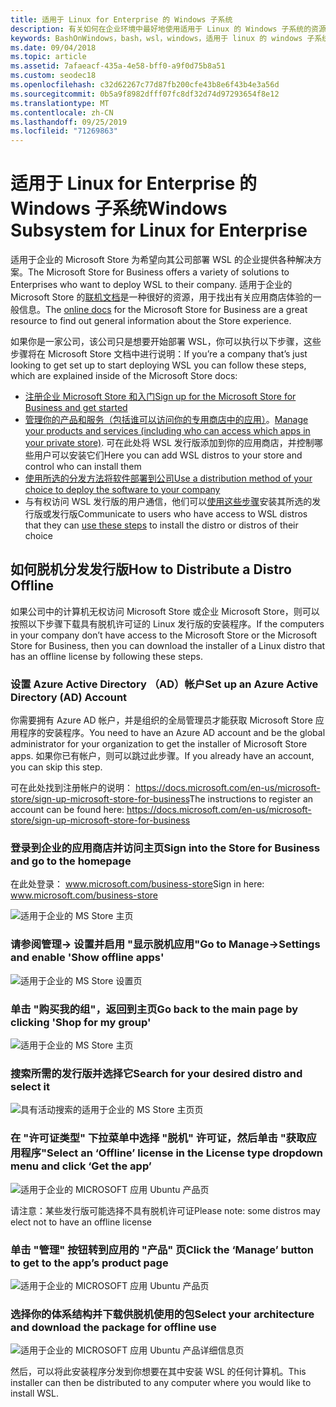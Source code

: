 ```yaml
---
title: 适用于 Linux for Enterprise 的 Windows 子系统
description: 有关如何在企业环境中最好地使用适用于 Linux 的 Windows 子系统的资源和说明。
keywords: BashOnWindows，bash，wsl，windows，适用于 linux 的 windows 子系统，windowssubsystem，ubuntu，debian，suse，windows 10，企业，部署，脱机，打包，存储，分发，安装，安装
ms.date: 09/04/2018
ms.topic: article
ms.assetid: 7afaeacf-435a-4e58-bff0-a9f0d75b8a51
ms.custom: seodec18
ms.openlocfilehash: c32d62267c77d87fb200cfe43b8e6f43b4e3a56d
ms.sourcegitcommit: 0b5a9f8982dfff07fc8df32d74d97293654f8e12
ms.translationtype: MT
ms.contentlocale: zh-CN
ms.lasthandoff: 09/25/2019
ms.locfileid: "71269863"
---
```

# <a name="windows-subsystem-for-linux-for-enterprise"></a><span data-ttu-id="74e03-104">适用于 Linux for Enterprise 的 Windows 子系统</span><span class="sxs-lookup"><span data-stu-id="74e03-104">Windows Subsystem for Linux for Enterprise</span></span>

<span data-ttu-id="74e03-105">适用于企业的 Microsoft Store 为希望向其公司部署 WSL 的企业提供各种解决方案。</span><span class="sxs-lookup"><span data-stu-id="74e03-105">The Microsoft Store for Business offers a variety of solutions to Enterprises who want to deploy WSL to their company.</span></span> <span data-ttu-id="74e03-106">适用于企业的 Microsoft Store 的[联机文档](https://docs.microsoft.com/en-us/microsoft-store/)是一种很好的资源，用于找出有关应用商店体验的一般信息。</span><span class="sxs-lookup"><span data-stu-id="74e03-106">The [online docs](https://docs.microsoft.com/en-us/microsoft-store/) for the Microsoft Store for Business are a great resource to find out general information about the Store experience.</span></span>

<span data-ttu-id="74e03-107">如果你是一家公司，该公司只是想要开始部署 WSL，你可以执行以下步骤，这些步骤将在 Microsoft Store 文档中进行说明：</span><span class="sxs-lookup"><span data-stu-id="74e03-107">If you’re a company that’s just looking to get set up to start deploying WSL you can follow these steps, which are explained inside of the Microsoft Store docs:</span></span>

* [<span data-ttu-id="74e03-108">注册企业 Microsoft Store 和入门</span><span class="sxs-lookup"><span data-stu-id="74e03-108">Sign up for the Microsoft Store for Business and get started</span></span>](https://docs.microsoft.com/en-us/microsoft-store/sign-up-microsoft-store-for-business-overview)
* <span data-ttu-id="74e03-109">[管理你的产品和服务（包括谁可以访问你的专用商店中的应用）](https://docs.microsoft.com/en-us/microsoft-store/manage-apps-microsoft-store-for-business-overview)。</span><span class="sxs-lookup"><span data-stu-id="74e03-109">[Manage your products and services (including who can access which apps in your private store)](https://docs.microsoft.com/en-us/microsoft-store/manage-apps-microsoft-store-for-business-overview).</span></span> <span data-ttu-id="74e03-110">可在此处将 WSL 发行版添加到你的应用商店，并控制哪些用户可以安装它们</span><span class="sxs-lookup"><span data-stu-id="74e03-110">Here you can add WSL distros to your store and control who can install them</span></span>
* [<span data-ttu-id="74e03-111">使用所选的分发方法将软件部署到公司</span><span class="sxs-lookup"><span data-stu-id="74e03-111">Use a distribution method of your choice to deploy the software to your company</span></span>](https://docs.microsoft.com/en-us/microsoft-store/distribute-apps-to-your-employees-microsoft-store-for-business)
* <span data-ttu-id="74e03-112">与有权访问 WSL 发行版的用户通信，他们可以[使用这些步骤](https://docs.microsoft.com/en-us/windows/wsl/install-win10)安装其所选的发行版或发行版</span><span class="sxs-lookup"><span data-stu-id="74e03-112">Communicate to users who have access to WSL distros that they can [use these steps](https://docs.microsoft.com/en-us/windows/wsl/install-win10) to install the distro or distros of their choice</span></span> 

## <a name="how-to-distribute-a-distro-offline"></a><span data-ttu-id="74e03-113">如何脱机分发发行版</span><span class="sxs-lookup"><span data-stu-id="74e03-113">How to Distribute a Distro Offline</span></span>

<span data-ttu-id="74e03-114">如果公司中的计算机无权访问 Microsoft Store 或企业 Microsoft Store，则可以按照以下步骤下载具有脱机许可证的 Linux 发行版的安装程序。</span><span class="sxs-lookup"><span data-stu-id="74e03-114">If the computers in your company don’t have access to the Microsoft Store or the Microsoft Store for Business, then you can download the installer of a Linux distro that has an offline license by following these steps.</span></span> 

### <a name="set-up-an-azure-active-directory-ad-account"></a><span data-ttu-id="74e03-115">设置 Azure Active Directory （AD）帐户</span><span class="sxs-lookup"><span data-stu-id="74e03-115">Set up an Azure Active Directory (AD) Account</span></span> 

<span data-ttu-id="74e03-116">你需要拥有 Azure AD 帐户，并是组织的全局管理员才能获取 Microsoft Store 应用程序的安装程序。</span><span class="sxs-lookup"><span data-stu-id="74e03-116">You need to have an Azure AD account and be the global administrator for your organization to get the installer of Microsoft Store apps.</span></span> <span data-ttu-id="74e03-117">如果你已有帐户，则可以跳过此步骤。</span><span class="sxs-lookup"><span data-stu-id="74e03-117">If you already have an account, you can skip this step.</span></span>

<span data-ttu-id="74e03-118">可在此处找到注册帐户的说明： https://docs.microsoft.com/en-us/microsoft-store/sign-up-microsoft-store-for-business</span><span class="sxs-lookup"><span data-stu-id="74e03-118">The instructions to register an account can be found here: https://docs.microsoft.com/en-us/microsoft-store/sign-up-microsoft-store-for-business</span></span>

### <a name="sign-into-the-store-for-business-and-go-to-the-homepage"></a><span data-ttu-id="74e03-119">登录到企业的应用商店并访问主页</span><span class="sxs-lookup"><span data-stu-id="74e03-119">Sign into the Store for Business and go to the homepage</span></span>
<span data-ttu-id="74e03-120">在此处登录： www.microsoft.com/business-store</span><span class="sxs-lookup"><span data-stu-id="74e03-120">Sign in here: www.microsoft.com/business-store</span></span>

![适用于企业的 MS Store 主页](media/offlineinstallscreens/1-screen.png)

### <a name="go-to-manage-settings-and-enable-show-offline-apps"></a><span data-ttu-id="74e03-122">请参阅管理-> 设置并启用 "显示脱机应用"</span><span class="sxs-lookup"><span data-stu-id="74e03-122">Go to Manage->Settings and enable 'Show offline apps'</span></span>

![适用于企业的 MS Store 设置页](media/offlineinstallscreens/2-screen.png)

### <a name="go-back-to-the-main-page-by-clicking-shop-for-my-group"></a><span data-ttu-id="74e03-124">单击 "购买我的组"，返回到主页</span><span class="sxs-lookup"><span data-stu-id="74e03-124">Go back to the main page by clicking 'Shop for my group'</span></span>

![适用于企业的 MS Store 主页](media/offlineinstallscreens/1-screen.png)

### <a name="search-for-your-desired-distro-and-select-it"></a><span data-ttu-id="74e03-126">搜索所需的发行版并选择它</span><span class="sxs-lookup"><span data-stu-id="74e03-126">Search for your desired distro and select it</span></span>

![具有活动搜索的适用于企业的 MS Store 主页页](media/offlineinstallscreens/3-screen.png)

### <a name="select-an-offline-license-in-the-license-type-dropdown-menu-and-click-get-the-app"></a><span data-ttu-id="74e03-128">在 "许可证类型" 下拉菜单中选择 "脱机" 许可证，然后单击 "获取应用程序"</span><span class="sxs-lookup"><span data-stu-id="74e03-128">Select an ‘Offline’ license in the License type dropdown menu and click ‘Get the app’</span></span>

![适用于企业的 MICROSOFT 应用 Ubuntu 产品页](media/offlineinstallscreens/4-screen.png)

<span data-ttu-id="74e03-130">请注意：某些发行版可能选择不具有脱机许可证</span><span class="sxs-lookup"><span data-stu-id="74e03-130">Please note: some distros may elect not to have an offline license</span></span>

### <a name="click-the-manage-button-to-get-to-the-apps-product-page"></a><span data-ttu-id="74e03-131">单击 "管理" 按钮转到应用的 "产品" 页</span><span class="sxs-lookup"><span data-stu-id="74e03-131">Click the ‘Manage’ button to get to the app’s product page</span></span>

![适用于企业的 MICROSOFT 应用 Ubuntu 产品页](media/offlineinstallscreens/5-screen.png)

### <a name="select-your-architecture-and-download-the-package-for-offline-use"></a><span data-ttu-id="74e03-133">选择你的体系结构并下载供脱机使用的包</span><span class="sxs-lookup"><span data-stu-id="74e03-133">Select your architecture and download the package for offline use</span></span>

![适用于企业的 MICROSOFT 应用 Ubuntu 产品详细信息页](media/offlineinstallscreens/6-screen.png)

<span data-ttu-id="74e03-135">然后，可以将此安装程序分发到你想要在其中安装 WSL 的任何计算机。</span><span class="sxs-lookup"><span data-stu-id="74e03-135">This installer can then be distributed to any computer where you would like to install WSL.</span></span>
